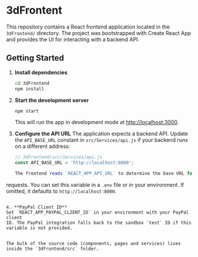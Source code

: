 # 3dFrontent

This repository contains a React frontend application located in the `3dFrontend/` directory. The project was bootstrapped with Create React App and provides the UI for interacting with a backend API.

## Getting Started

1. **Install dependencies**
   ```bash
   cd 3dFrontend
   npm install
   ```

2. **Start the development server**
   ```bash
   npm start
   ```
   This will run the app in development mode at [http://localhost:3000](http://localhost:3000).

3. **Configure the API URL**
   The application expects a backend API. Update the `API_BASE_URL` constant in `src/Services/api.js` if your backend runs on a different address:
   ```javascript
   // 3dFrontend/src/Services/api.js
   const API_BASE_URL = 'http://localhost:8000';

   The frontend reads `REACT_APP_API_URL` to determine the base URL for API
requests. You can set this variable in a `.env` file or in your environment.
If omitted, it defaults to `http://localhost:8000`.
   ```

4. **PayPal Client ID**
   Set `REACT_APP_PAYPAL_CLIENT_ID` in your environment with your PayPal client
   ID. The PayPal integration falls back to the sandbox `test` ID if this
   variable is not provided.


The bulk of the source code (components, pages and services) lives inside the `3dFrontend/src` folder.

